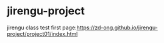 # jirengu-project
jirengu class test
first page:https://zd-ong.github.io/jirengu-project/project01/index.html
